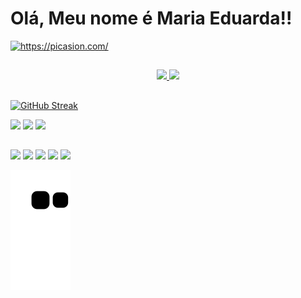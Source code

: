 <div>
  <h1> Olá, Meu nome é Maria Eduarda!!</h1>
  <a href="https://picasion.com/"><img src="https://i.picasion.com/pic92/592966c0bfb749b7a10ee960267d5275.gif" width="150" height="150" border="0"  alt="https://picasion.com/" /></a><br /><a href="https://picasion.com/"></a>
</div>

##
 
<div align="center">
  <a href="https://github.com/Mariachf">
  <img height="150cm" src="https://github-readme-stats.vercel.app/api?username=Mariachf&show_icons=true&theme=dracula&include_all_commits=true&count_private=true"/>
  <img height="150cm" src="https://github-readme-stats.vercel.app/api/top-langs/?username=Mariachf&layout=compact&langs_count=7&theme=dracula"/>
</div>
  
  
  ##

[![GitHub Streak](https://streak-stats.demolab.com/MariachfDenverCoder1)](https://git.io/streak-stats)

  <div>
    <img src="https://img.shields.io/badge/HTML5-E34F26?style=for-the-badge&logo=html5&logoColor=white">
    <img src="https://img.shields.io/badge/CSS3-1572B6?style=for-the-badge&logo=css3&logoColor=white">
    <img src="https://img.shields.io/badge/JavaScript-F7DF1E?style=for-the-badge&logo=javascript&logoColor=black">
  </div>
 
  
 ##

   
  
  <div>
   <a href="https://www.instagram.com/eduarda.chf/" target="_blank"><img src="https://img.shields.io/badge/-Instagram-%23E4405F?style=for-the-badge&logo=instagram&logoColor=white" target="_blank"></a>
  <a href="https://discord.com/channels/1026563673172496535" target="_blank"><img src="https://img.shields.io/badge/Discord-7289DA?style=for-the-badge&logo=discord&logoColor=white" target="_blank"></a> 
  <a href = "mailto:me72068@gmail.com"><img src="https://img.shields.io/badge/Gmail-D14836?style=for-the-badge&logo=gmail&logoColor=white" target="_blank"></a>
  <a href="https://www.linkedin.com/in/maria-eduarda-fonseca-109862173/" target="_blank"><img src="https://img.shields.io/badge/-LinkedIn-%230077B5?style=for-the-badge&logo=linkedin&logoColor=white" target="_blank"></a> 
   <a href="https://web.telegram.org/?legacy=1#/im" target="_blank"><img src="https://img.shields.io/badge/Telegram-2CA5E0?style=for-the-badge&logo=telegram&logoColor=white" target="_blank"></a>  
    
   </div>
  
  
  
 ![](https://raw.githubusercontent.com/Mariachf/Mariachf/output/github-contribution-grid-snake.svg)
  
  
